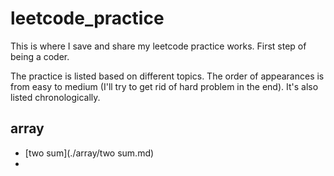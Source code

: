 # leetcode_practice

This is where I save and share my leetcode practice works. 
First step of being a coder.

The practice is listed based on different topics. 
The order of appearances is from easy to medium
(I'll try to get rid of hard problem in the end). 
It's also listed chronologically.

## array

- [two sum](./array/two sum.md)
- 